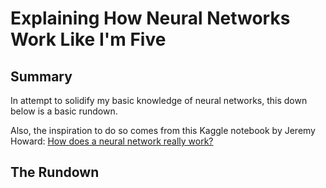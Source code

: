 # Explaining How Neural Networks Work Like I'm Five

## Summary

In attempt to solidify my basic knowledge of neural networks, this down below is a basic rundown.

Also, the inspiration to do so comes from this Kaggle notebook by Jeremy Howard: [How does a neural network really work?](https://www.kaggle.com/code/jhoward/how-does-a-neural-net-really-work)

## The Rundown

